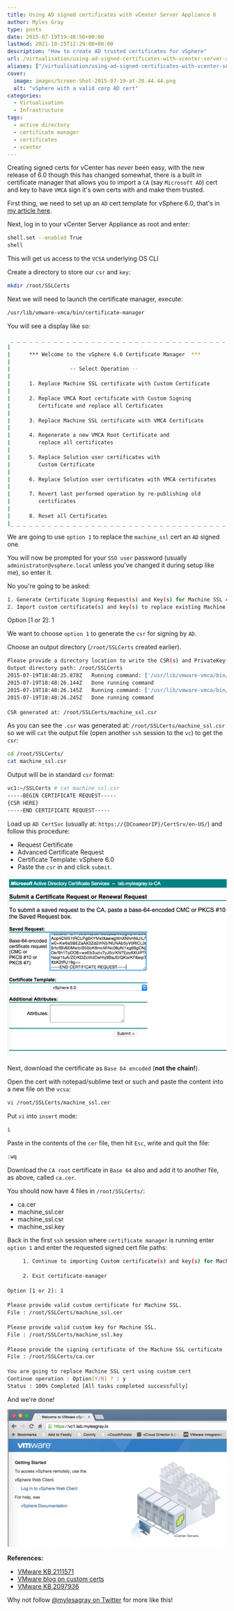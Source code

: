 ```yaml
---
title: Using AD signed certificates with vCenter Server Appliance 6
author: Myles Gray
type: posts
date: 2015-07-19T19:48:56+00:00
lastmod: 2021-10-25T12:29:00+00:00
description: "How to create AD trusted certificates for vSphere"
url: /virtualisation/using-ad-signed-certificates-with-vcenter-server-appliance-6
aliases: ["/virtualisation/using-ad-signed-certificates-with-vcenter-server-appliance-6", "/virtualisation/using-ad-signed-certificates-with-vcenter-server-appliance-6/amp", "/security/using-ad-signed-certificates-with-vcenter-server-appliance-6", "/security/using-ad-signed-certificates-with-vcenter-server-appliance-6/amp"]
cover:
  image: images/Screen-Shot-2015-07-19-at-20.44.44.png
  alt: "vSphere with a valid corp AD cert"
categories:
  - Virtualisation
  - Infrastructure
tags:
  - active directory
  - certificate manager
  - certificates
  - vcenter
---
```


Creating signed certs for vCenter has _never_ been easy, with the new release of 6.0 though this has changed somewhat, there is a built in certificate manager that allows you to import a `CA` (say `Microsoft AD`) cert and key to have `VMCA` sign it's own certs with and make them trusted.

First thing, we need to set up an `AD` cert template for vSphere 6.0, that's in [my article here][1].

Next, log in to your vCenter Server Appliance as root and enter:

```sh
shell.set --enabled True
shell
```

This will get us access to the `VCSA` underlying OS CLI

Create a directory to store our `csr` and `key`:

```sh
mkdir /root/SSLCerts
```

Next we will need to launch the certificate manager, execute:

```sh
/usr/lib/vmware-vmca/bin/certificate-manager
```

You will see a display like so:

```sh
 _ _ _ _ _ _ _ _ _ _ _ _ _ _ _ _ _ _ _ _ _ _ _ _ _ _ _ _ _ _ _ _ _ _ _ 
|                                                                     |
|      *** Welcome to the vSphere 6.0 Certificate Manager  ***        |
|                                                                     |
|                   -- Select Operation --                            |
|                                                                     |
|      1. Replace Machine SSL certificate with Custom Certificate     |
|                                                                     |
|      2. Replace VMCA Root certificate with Custom Signing           |
|         Certificate and replace all Certificates                    |
|                                                                     |
|      3. Replace Machine SSL certificate with VMCA Certificate       |
|                                                                     |
|      4. Regenerate a new VMCA Root Certificate and                  |
|         replace all certificates                                    |
|                                                                     |
|      5. Replace Solution user certificates with                     |
|         Custom Certificate                                          |
|                                                                     |
|      6. Replace Solution user certificates with VMCA certificates   |
|                                                                     |
|      7. Revert last performed operation by re-publishing old        |
|         certificates                                                |
|                                                                     |
|      8. Reset all Certificates                                      |
|_ _ _ _ _ _ _ _ _ _ _ _ _ _ _ _ _ _ _ _ _ _ _ _ _ _ _ _ _ _ _ _ _ _ _|
```

We are going to use `option 1` to replace the `machine_ssl` cert an `AD` signed one.

You will now be prompted for your `SSO user` password (usually `administrator@vsphere.local` unless you've changed it during setup like me), so enter it.

No you're going to be asked:

```sh
1. Generate Certificate Signing Request(s) and Key(s) for Machine SSL certificate
2. Import custom certificate(s) and key(s) to replace existing Machine SSL certificate
```

Option [1 or 2]: 1

We want to choose `option 1` to generate the `csr` for signing by `AD`.

Choose an output directory (`/root/SSLCerts` created earlier).

```sh
Please provide a directory location to write the CSR(s) and PrivateKey(s) to: 
Output directory path: /root/SSLCerts
2015-07-19T18:48:25.878Z   Running command: ['/usr/lib/vmware-vmca/bin/certool', '--genkey', '--privkey', '/root/SSLCerts/machine_ssl.key', '--pubkey', '/tmp/pubkey.pub']
2015-07-19T18:48:26.144Z   Done running command
2015-07-19T18:48:26.145Z   Running command: ['/usr/lib/vmware-vmca/bin/certool', '--gencsrfromcert', '--privkey', '/root/SSLCerts/machine_ssl.key', '--cert', '/tmp/vecs_crt.crt', '--csrfile', '/root/SSLCerts/machine_ssl.csr']
2015-07-19T18:48:26.245Z   Done running command

CSR generated at: /root/SSLCerts/machine_ssl.csr
```

As you can see the `.csr` was generated at: `/root/SSLCerts/machine_ssl.csr` so we will `cat` the output file (open another `ssh` session to the `vc`) to get the `csr`:

```sh
cd /root/SSLCerts/
cat machine_ssl.csr
```

Output will be in standard `csr` format:

```sh
vc1:~/SSLCerts # cat machine_ssl.csr 
-----BEGIN CERTIFICATE REQUEST-----
{CSR HERE}
-----END CERTIFICATE REQUEST-----
```

Load up `AD CertSvc` (usually at: `https://{DCnameorIP}/CertSrv/en-US/`) and follow this procedure:

* Request Certificate
* Advanced Certificate Request
* Certificate Template: vSphere 6.0
* Paste the `csr` in and click `submit`.

![CSR Request][2]

Next, download the certificate as `Base 64 encoded` (**not the chain!**).

Open the cert with notepad/sublime text or such and paste the content into a new file on the `vcsa`:

```sh
vi /root/SSLCerts/machine_ssl.cer
```

Put `vi` into `insert` mode:

```sh
i
```

Paste in the contents of the `cer` file, then hit `Esc`, write and quit the file:

```sh
:wq
```

Download the `CA root` certificate in `Base 64` also and add it to another file, as above, called `ca.cer`.

You should now have 4 files in `/root/SSLCerts/`:

* ca.cer
* machine_ssl.cer
* machine_ssl.csr
* machine_ssl.key

Back in the first `ssh` session where `certificate manager` is running enter `option 1` and enter the requested signed cert file paths:

```sh
     1. Continue to importing Custom certificate(s) and key(s) for Machine SSL certificate

     2. Exit certificate-manager 

Option [1 or 2]: 1

Please provide valid custom certificate for Machine SSL.
File : /root/SSLCerts/machine_ssl.cer

Please provide valid custom key for Machine SSL.
File : /root/SSLCerts/machine_ssl.key

Please provide the signing certificate of the Machine SSL certificate
File : /root/SSLCerts/ca.cer

You are going to replace Machine SSL cert using custom cert
Continue operation : Option[Y/N] ? : y
Status : 100% Completed [All tasks completed successfully] 
```

And we're done!

![Valid cert on vCenter 6.0 Web Client][3]

**References:**

* [VMware KB 2111571][4]
* [VMware blog on custom certs][5]
* [VMware KB 2097936][6]

Why not follow [@mylesagray on Twitter][7] for more like this!

 [1]: /security/creating-a-vsphere-6-certificate-template-in-active-directory/
 [2]: images/Screen-Shot-2015-07-19-at-19.52.47.png
 [3]: images/Screen-Shot-2015-07-19-at-20.44.44.png
 [4]: http://kb.vmware.com/selfservice/microsites/search.do?language=en_US&cmd=displayKC&externalId=2111571
 [5]: http://blogs.vmware.com/vsphere/2015/07/custom-certificate-on-the-outside-vmware-ca-vmca-on-the-inside-replacing-vcenter-6-0s-ssl-certificate.html
 [6]: http://kb.vmware.com/selfservice/search.do?cmd=displayKC&docType=kc&docTypeID=DT_KB_1_1&externalId=2097936
 [7]: https://twitter.com/mylesagray
